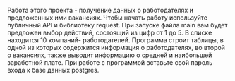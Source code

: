 Работа этого проекта - получение данных о работодателях и предложенных ими вакансиях. Чтобы начать работу используйте 
публичный API и библиотеку request. 
При запуске файла main вам будет предложен выбор действий, состоящий из цифр от 1 до 5. В списке находится 10 компаний- 
работодателей. 
Программа строит таблицы, в одной из которых содержится информация о работодателях, во второй о вакансиях,
также выводит информацию о средней и наибольшей заработной плате.
При работе с программой вставьте свой пароль входа к базе данных postgres.
